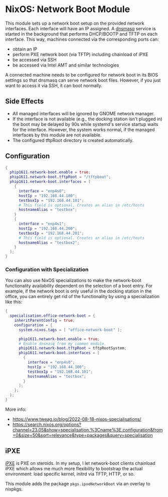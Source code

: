 # NixOS: Network Boot Module

This module sets up a network boot setup on the provided network interfaces.
Each interface will have an IP assigned. A
[dnsmasq](https://thekelleys.org.uk/dnsmasq/doc.html) service is started in the
background that performs DHCP/BOOTP and TFTP on each interface. This way,
machines connected via the corresponding ports can:

- obtain an IP
- perform PXE network boot (via TFTP) including chainload of iPXE
- be accessed via SSH
- be accessed via Intel AMT and similar technologies

A connected machine needs to be configured for network boot in its BIOS
settings so that dnsmasq can serve network boot files. However, if you just
want to access it via SSH, it can boot normally.

## Side Effects
- All managed interfaces will be ignored by GNOME network manager.
- If the interface is not available (e.g., the docking station isn't plugged in)
  the boot may be delayed by 90s while systemd's service startup waits for the
  interface. However, the system works normal, if the managed interfaces by
  this module are not available.
- The configured tftpRoot directory is created automatically.

## Configuration

```nix
{
  phip1611.network-boot.enable = true;
  phip1611.network-boot.tftpRoot = "/tftpboot";
  phip1611.network-boot.interfaces = [
    {
      interface = "enp4s0";
      hostIp = "192.168.44.100";
      testboxIp = "192.168.44.101";
      # This field is optional. Creates an alias in /etc/hosts
      hostnameAlias = "testbox";
    }
    {
      interface = "enp4s1";
      hostIp = "192.168.44.200";
      testboxIp = "192.168.44.201";
      # This field is optional. Creates an alias in /etc/hosts
      hostnameAlias = "testbox2";
    }
  ];
}
```

### Configuration with Specialization
You can also use NixOS specializations to make the network-boot functionality
availability dependent on the selection of a boot entry. For example, if the
network boot is only useful in the docking station in the office, you can
entirely get rid of the functionality by using a specialization like this:

```nix
{
  specialisation.office-network-boot = {
    inheritParentConfig = true;
    configuration = {
      system.nixos.tags = [ "office-network-boot" ];

      phip1611.network-boot.enable = true;
      # Enable dnsmasq from my common module.
      phip1611.network-boot.tftpRoot = tftpRootSystem;
      phip1611.network-boot.interfaces = [
        {
          interface = "enp4s0";
          hostIp = "192.168.44.100";
          testboxIp = "192.168.44.101";
          hostnameAlias = "testbox";
        }
      ];
    };
  };
}
```

More info:
- <https://www.tweag.io/blog/2022-08-18-nixos-specialisations/>
- <https://search.nixos.org/options?channel=23.05&show=specialisation.%3Cname%3E.configuration&from=0&size=50&sort=relevance&type=packages&query=specialisation>


## iPXE
[iPXE](https://ipxe.org/) is PXE on steroids. In my setup, I let network-boot
clients chainload iPXE which allows me much more flexibility to bootstrap the
actual environment: load specific kernel, initrd via TFTP, HTTP, or so.

This module adds the package `pkgs.ipxeNetworkBoot` via an overlay to nixpkgs.
